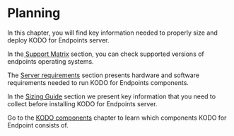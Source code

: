# Planning

In this chapter, you will find key information needed to properly size and deploy KODO for Endpoints server.

In the[ Support Matrix](kodo-support-matrix.md) section, you can check supported versions of endpoints operating systems.

The [Server requirements](server-requirements.md) section presents hardware and software requirements needed to run KODO for Endpoints components.

In the [Sizing Guide](sizing-guide/) section we present key information that you need to collect before installing KODO for Endpoints server.

Go to the [KODO components](../deployment/installable-components.md) chapter to learn which components KODO for Endpoint consists of.





